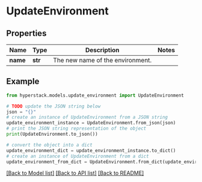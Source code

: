 # UpdateEnvironment


## Properties

Name | Type | Description | Notes
------------ | ------------- | ------------- | -------------
**name** | **str** | The new name of the environment. | 

## Example

```python
from hyperstack.models.update_environment import UpdateEnvironment

# TODO update the JSON string below
json = "{}"
# create an instance of UpdateEnvironment from a JSON string
update_environment_instance = UpdateEnvironment.from_json(json)
# print the JSON string representation of the object
print(UpdateEnvironment.to_json())

# convert the object into a dict
update_environment_dict = update_environment_instance.to_dict()
# create an instance of UpdateEnvironment from a dict
update_environment_from_dict = UpdateEnvironment.from_dict(update_environment_dict)
```
[[Back to Model list]](../README.md#documentation-for-models) [[Back to API list]](../README.md#documentation-for-api-endpoints) [[Back to README]](../README.md)


